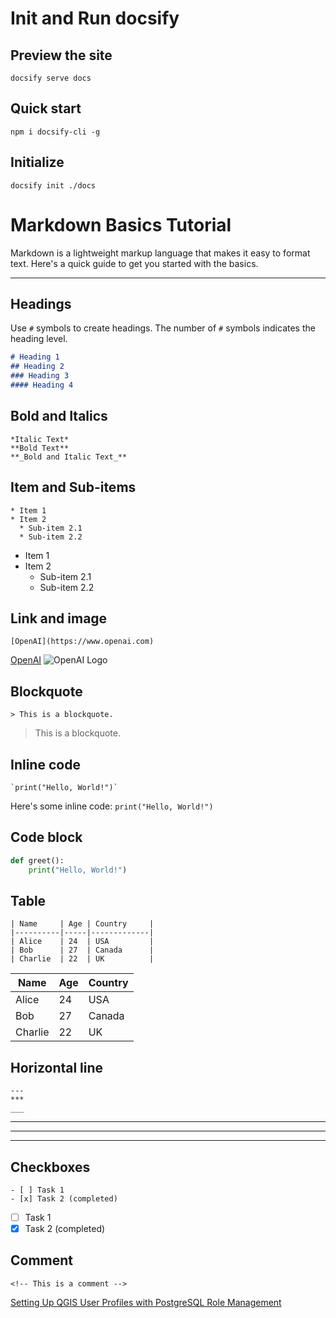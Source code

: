 # Init and Run docsify
## Preview the site
```
docsify serve docs
```
## Quick start
```
npm i docsify-cli -g
```
## Initialize
```
docsify init ./docs
```
# Markdown Basics Tutorial
Markdown is a lightweight markup language that makes it easy to format text. Here's a quick guide to get you started with the basics.

---

## Headings
Use `#` symbols to create headings. The number of `#` symbols indicates the heading level.

```markdown
# Heading 1
## Heading 2
### Heading 3
#### Heading 4
```

## Bold and Italics
```
*Italic Text*  
**Bold Text**  
**_Bold and Italic Text_**
```


## Item and Sub-items
```
* Item 1
* Item 2
  * Sub-item 2.1
  * Sub-item 2.2
```

* Item 1
* Item 2
  * Sub-item 2.1
  * Sub-item 2.2

## Link and image
`[OpenAI](https://www.openai.com)`

[OpenAI](https://www.openai.com)
![OpenAI Logo](https://upload.wikimedia.org/wikipedia/commons/4/4d/OpenAI_Logo.svg)

## Blockquote
```
> This is a blockquote.
```
> This is a blockquote.

## Inline code
```
`print("Hello, World!")`
```
Here's some inline code: `print("Hello, World!")`

## Code block
```python
def greet():
    print("Hello, World!")
```

## Table
```
| Name     | Age | Country     |
|----------|-----|-------------|
| Alice    | 24  | USA         |
| Bob      | 27  | Canada      |
| Charlie  | 22  | UK          |
```
| Name     | Age | Country     |
|----------|-----|-------------|
| Alice    | 24  | USA         |
| Bob      | 27  | Canada      |
| Charlie  | 22  | UK          |

## Horizontal line
```
---
***
___
```
---
***
___

## Checkboxes
```
- [ ] Task 1
- [x] Task 2 (completed)
```

- [ ] Task 1
- [x] Task 2 (completed)

## Comment

```
<!-- This is a comment -->
```

[Setting Up QGIS User Profiles with PostgreSQL Role Management](README.md)